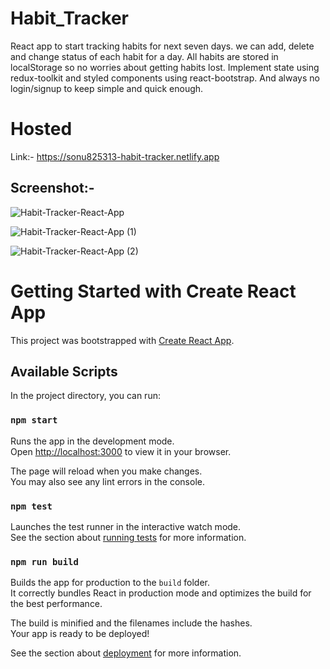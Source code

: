 # Habit_Tracker
React app to start tracking habits for next seven days. we can add, delete and change status of each habit for a day. All habits are stored in localStorage so no worries about getting habits lost. Implement state using redux-toolkit and styled components using react-bootstrap. And always no login/signup to keep simple and quick enough.

# Hosted

Link:- https://sonu825313-habit-tracker.netlify.app

## Screenshot:-

![Habit-Tracker-React-App](https://user-images.githubusercontent.com/106314383/198566915-1d3de79f-e9d1-446a-8c1e-a73e1b8ba82e.png)

![Habit-Tracker-React-App (1)](https://user-images.githubusercontent.com/106314383/203760365-f9299dec-1070-4ca0-9738-42aea6daf497.png)

![Habit-Tracker-React-App (2)](https://user-images.githubusercontent.com/106314383/203760599-6627c9ae-4108-4d5f-bf7d-1109851f8ba1.png)

# Getting Started with Create React App

This project was bootstrapped with [Create React App](https://github.com/facebook/create-react-app).

## Available Scripts

In the project directory, you can run:

### `npm start`

Runs the app in the development mode.\
Open [http://localhost:3000](http://localhost:3000) to view it in your browser.

The page will reload when you make changes.\
You may also see any lint errors in the console.

### `npm test`

Launches the test runner in the interactive watch mode.\
See the section about [running tests](https://facebook.github.io/create-react-app/docs/running-tests) for more information.

### `npm run build`

Builds the app for production to the `build` folder.\
It correctly bundles React in production mode and optimizes the build for the best performance.

The build is minified and the filenames include the hashes.\
Your app is ready to be deployed!

See the section about [deployment](https://facebook.github.io/create-react-app/docs/deployment) for more information.

